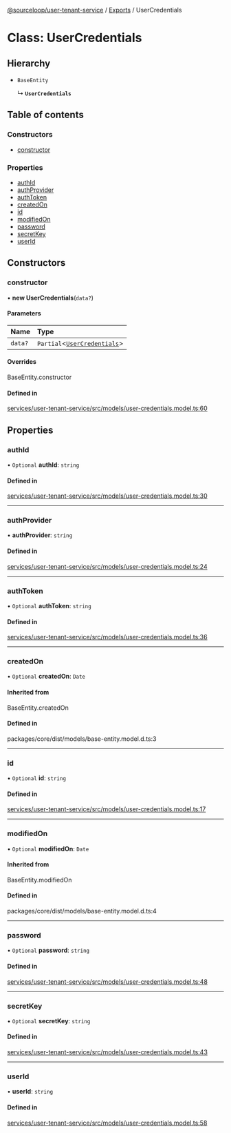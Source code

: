 [@sourceloop/user-tenant-service](../README.md) / [Exports](../modules.md) / UserCredentials

# Class: UserCredentials

## Hierarchy

- `BaseEntity`

  ↳ **`UserCredentials`**

## Table of contents

### Constructors

- [constructor](UserCredentials.md#constructor)

### Properties

- [authId](UserCredentials.md#authid)
- [authProvider](UserCredentials.md#authprovider)
- [authToken](UserCredentials.md#authtoken)
- [createdOn](UserCredentials.md#createdon)
- [id](UserCredentials.md#id)
- [modifiedOn](UserCredentials.md#modifiedon)
- [password](UserCredentials.md#password)
- [secretKey](UserCredentials.md#secretkey)
- [userId](UserCredentials.md#userid)

## Constructors

### constructor

• **new UserCredentials**(`data?`)

#### Parameters

| Name | Type |
| :------ | :------ |
| `data?` | `Partial`<[`UserCredentials`](UserCredentials.md)\> |

#### Overrides

BaseEntity.constructor

#### Defined in

[services/user-tenant-service/src/models/user-credentials.model.ts:60](https://github.com/codeweb05/repo1/blob/ea19add/services/user-tenant-service/src/models/user-credentials.model.ts#L60)

## Properties

### authId

• `Optional` **authId**: `string`

#### Defined in

[services/user-tenant-service/src/models/user-credentials.model.ts:30](https://github.com/codeweb05/repo1/blob/ea19add/services/user-tenant-service/src/models/user-credentials.model.ts#L30)

___

### authProvider

• **authProvider**: `string`

#### Defined in

[services/user-tenant-service/src/models/user-credentials.model.ts:24](https://github.com/codeweb05/repo1/blob/ea19add/services/user-tenant-service/src/models/user-credentials.model.ts#L24)

___

### authToken

• `Optional` **authToken**: `string`

#### Defined in

[services/user-tenant-service/src/models/user-credentials.model.ts:36](https://github.com/codeweb05/repo1/blob/ea19add/services/user-tenant-service/src/models/user-credentials.model.ts#L36)

___

### createdOn

• `Optional` **createdOn**: `Date`

#### Inherited from

BaseEntity.createdOn

#### Defined in

packages/core/dist/models/base-entity.model.d.ts:3

___

### id

• `Optional` **id**: `string`

#### Defined in

[services/user-tenant-service/src/models/user-credentials.model.ts:17](https://github.com/codeweb05/repo1/blob/ea19add/services/user-tenant-service/src/models/user-credentials.model.ts#L17)

___

### modifiedOn

• `Optional` **modifiedOn**: `Date`

#### Inherited from

BaseEntity.modifiedOn

#### Defined in

packages/core/dist/models/base-entity.model.d.ts:4

___

### password

• `Optional` **password**: `string`

#### Defined in

[services/user-tenant-service/src/models/user-credentials.model.ts:48](https://github.com/codeweb05/repo1/blob/ea19add/services/user-tenant-service/src/models/user-credentials.model.ts#L48)

___

### secretKey

• `Optional` **secretKey**: `string`

#### Defined in

[services/user-tenant-service/src/models/user-credentials.model.ts:43](https://github.com/codeweb05/repo1/blob/ea19add/services/user-tenant-service/src/models/user-credentials.model.ts#L43)

___

### userId

• **userId**: `string`

#### Defined in

[services/user-tenant-service/src/models/user-credentials.model.ts:58](https://github.com/codeweb05/repo1/blob/ea19add/services/user-tenant-service/src/models/user-credentials.model.ts#L58)
